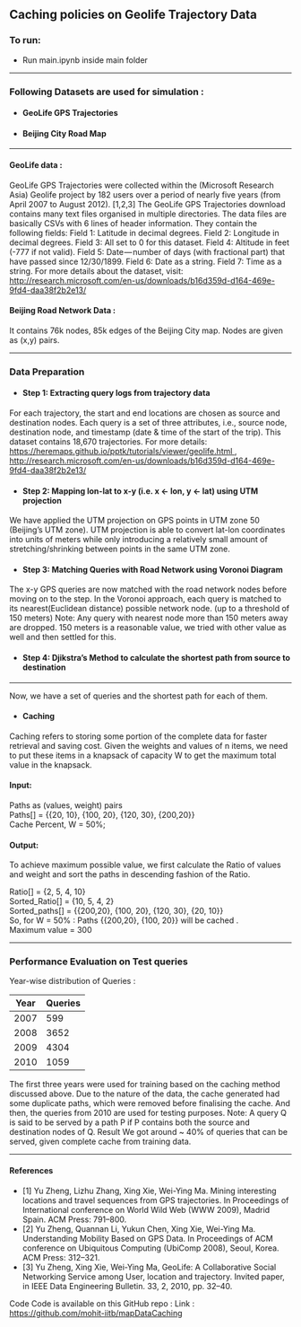 ## Caching policies on Geolife Trajectory Data

### To run:
- Run main.ipynb inside main folder
---

### Following Datasets are used for simulation :
- #### GeoLife GPS Trajectories
- #### Beijing City Road Map

---

#### GeoLife data :
GeoLife GPS Trajectories were collected within the (Microsoft Research Asia) Geolife project by 182 users over a period of nearly five years (from April 2007 to August 2012). [1,2,3] The GeoLife GPS Trajectories download contains many text files organised in multiple directories. The data files are basically CSVs with 6 lines of header information. They contain the following fields:
Field 1: Latitude in decimal degrees. Field 2: Longitude in decimal degrees. Field 3: All set to 0 for this dataset. Field 4: Altitude in feet (-777 if not valid). Field 5: Date — number of days (with fractional part) that have passed since 12/30/1899. Field 6: Date as a string. Field 7: Time as a string.
For more details about the dataset, visit: http://research.microsoft.com/en-us/downloads/b16d359d-d164-469e-9fd4-daa38f2b2e13/
#### Beijing Road Network Data :
It contains 76k nodes, 85k edges of the Beijing City map.
Nodes are given as (x,y) pairs.

---

### Data Preparation
- #### Step 1: Extracting query logs from trajectory data
For each trajectory, the start and end locations are chosen as source and destination nodes. Each query is a set of three attributes, i.e., source node, destination node, and timestamp (date & time of the start of the trip).
This dataset contains 18,670 trajectories.
For more details: https://heremaps.github.io/pptk/tutorials/viewer/geolife.html , http://research.microsoft.com/en-us/downloads/b16d359d-d164-469e-9fd4-daa38f2b2e13/
- #### Step 2: Mapping lon-lat to x-y (i.e. x <- lon, y <- lat) using UTM projection
We have applied the UTM projection on GPS points in UTM zone 50 (Beijing’s UTM zone).
UTM projection is able to convert lat-lon coordinates into units of meters while only introducing a relatively small amount of stretching/shrinking between points in the same UTM zone.
- #### Step 3: Matching Queries with Road Network using Voronoi Diagram
The x-y GPS queries are now matched with the road network nodes before moving on to the step. In the Voronoi approach, each query is matched to its nearest(Euclidean distance) possible network node. (up to a threshold of 150 meters)
Note: Any query with nearest node more than 150 meters away are dropped. 150 meters is a reasonable value, we tried with other value as well and then settled for this.
- #### Step 4: Djikstra’s Method to calculate the shortest path from source to destination

---

Now, we have a set of queries and the shortest path for each of them.
- #### Caching
Caching refers to storing some portion of the complete data for faster retrieval and saving cost.
Given the weights and values of n items, we need to put these items in a knapsack of capacity W to get the maximum total value in the knapsack.<br>
#### Input: 
Paths as (values, weight) pairs <br>
Paths[] = {{20, 10}, {100, 20}, {120, 30}, {200,20}} <br>
Cache Percent, W = 50%; <br>
#### Output:
To achieve maximum possible value, we first calculate the Ratio of values and weight and sort the paths in descending fashion of the Ratio.
                
Ratio[] = {2, 5, 4, 10} <br>
Sorted_Ratio[] = {10, 5, 4, 2} <br>
Sorted_paths[] = {{200,20}, {100, 20}, {120, 30}, {20, 10}} <br>
So, for W = 50% : Paths {{200,20}, {100, 20}} will be cached . <br>
Maximum value = 300

---

### Performance Evaluation on Test queries
Year-wise distribution of Queries :

Year | Queries
------------ | -------------
2007 | 599
2008 | 3652
2009 | 4304
2010 | 1059



The first three years were used for training based on the caching method discussed above. Due to the nature of the data, the cache generated had some duplicate paths, which were removed before finalising the cache.
And then, the queries from 2010 are used for testing purposes.
Note: A query Q is said to be served by a path P if P contains both the source and destination nodes of Q.
Result
We got around ~ 40% of queries that can be served, given complete cache from training data.

---

#### References
- [1] Yu Zheng, Lizhu Zhang, Xing Xie, Wei-Ying Ma. Mining interesting locations and travel sequences from GPS trajectories. In Proceedings of International conference on World Wild Web (WWW 2009), Madrid Spain. ACM Press: 791–800.
- [2] Yu Zheng, Quannan Li, Yukun Chen, Xing Xie, Wei-Ying Ma. Understanding Mobility Based on GPS Data. In Proceedings of ACM conference on Ubiquitous Computing (UbiComp 2008), Seoul, Korea. ACM Press: 312–321. 
- [3] Yu Zheng, Xing Xie, Wei-Ying Ma, GeoLife: A Collaborative Social Networking Service among User, location and trajectory. Invited paper, in IEEE Data Engineering Bulletin. 33, 2, 2010, pp. 32–40.

Code
Code is available on this GitHub repo :
Link : https://github.com/mohit-iitb/mapDataCaching
